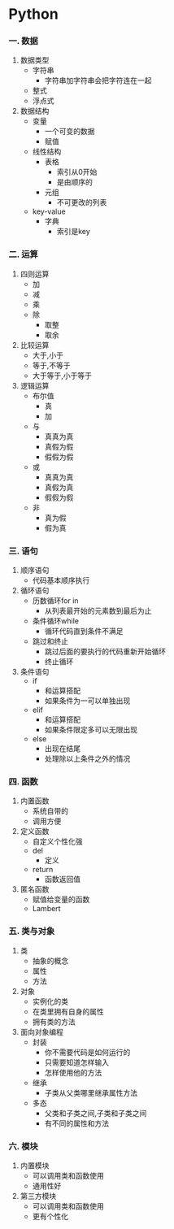# Python

### 一. 数据

1. 数据类型
   - 字符串
     - 字符串加字符串会把字符连在一起
   - 整式
   - 浮点式
2. 数据结构
   - 变量
     - 一个可变的数据
     - 赋值
   - 线性结构
     - 表格
       - 索引从0开始
       - 是由顺序的
     - 元组
       - 不可更改的列表
   - key-value
     - 字典
       - 索引是key

### 二. 运算

1. 四则运算
   - 加
   - 减
   - 乘
   - 除
     - 取整
     - 取余
2. 比较运算
   - 大于,小于
   - 等于,不等于
   - 大于等于,小于等于
3. 逻辑运算
   - 布尔值
     - 真
     - 加
   - 与
     - 真真为真
     - 真假为假
     - 假假为假
   - 或
     - 真真为真
     - 真假为真
     - 假假为假
   - 非
     - 真为假
     - 假为真

### 三. 语句

1. 顺序语句
   - 代码基本顺序执行
2. 循环语句
   - 历数循环for   in
     - 从列表最开始的元素数到最后为止
   - 条件循环while
     - 循环代码直到条件不满足
   - 跳过和终止
     - 跳过后面的要执行的代码重新开始循环
     - 终止循环
3. 条件语句
   - if
     - 和运算搭配
     - 如果条件为一可以单独出现
   - elif
     - 和运算搭配
     - 如果条件限定多可以无限出现
   - else
     - 出现在结尾
     - 处理除以上条件之外的情况

### 四. 函数

1. 内置函数
   - 系统自带的
   - 调用方便
2. 定义函数
   - 自定义个性化强
   - del
     - 定义
   - return
     - 函数返回值
3. 匿名函数
   - 赋值给变量的函数
   - Lambert

### 五. 类与对象

1. 类
   - 抽象的概念
   - 属性
   - 方法
2. 对象
   - 实例化的类
   - 在类里拥有自身的属性
   - 拥有类的方法
3. 面向对象编程
   - 封装
     - 你不需要代码是如何运行的
     - 只需要知道怎样输入
     - 怎样使用他的方法
   - 继承
     - 子类从父类哪里继承属性方法
   - 多态
     - 父类和子类之间,子类和子类之间
     - 有不同的属性和方法

### 六. 模块

1. 内置模块
   - 可以调用类和函数使用
   - 通用性好
2. 第三方模块
   - 可以调用类和函数使用
   - 更有个性化

<br/>

### 